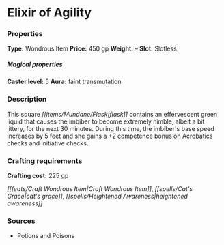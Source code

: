 ﻿---
Title: "Elixir of Agility"
Type: "Wondrous Item"
Price: "450 gp"
Weight: "–"
Slot: "Slotless"
Caster level: "5"
Aura: "faint transmutation"
Description: |
  "This square flask contains an effervescent green liquid that causes the imbiber to become extremely nimble, albeit a bit jittery, for the next 30 minutes. During this time, the imbiber's base speed increases by 5 feet and she gains a +2 competence bonus on Acrobatics checks and initiative checks."
Crafting cost: "225 gp"
Sources: "['Potions and Poisons']"
---

# Elixir of Agility

### Properties

**Type:** Wondrous Item **Price:** 450 gp **Weight:** – **Slot:** Slotless

##### Magical properties

**Caster level:** 5 **Aura:** faint transmutation

### Description

This square _[[items/Mundane/Flask|flask]]_ contains an effervescent green liquid that causes the imbiber to become extremely nimble, albeit a bit jittery, for the next 30 minutes. During this time, the imbiber's base speed increases by 5 feet and she gains a +2 competence bonus on Acrobatics checks and initiative checks.

### Crafting requirements

**Crafting cost:** 225 gp

_[[feats/Craft Wondrous Item|Craft Wondrous Item]]_, _[[spells/Cat's Grace|cat's grace]]_, _[[spells/Heightened Awareness|heightened awareness]]_

### Sources

* Potions and Poisons